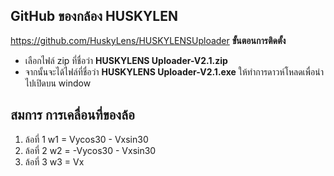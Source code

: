 ## GitHub ของกล้อง HUSKYLEN

  https://github.com/HuskyLens/HUSKYLENSUploader
**ขั้นตอนการติดตั้ง**
 - เลือกไฟล์ zip ที่ชื่อว่า  **HUSKYLENS Uploader-V2.1.zip**
 - จากนั้นจะได้ไฟล์ที่ชื่อว่า  **HUSKYLENS Uploader-V2.1.exe** 
    ให้ทำการดาวห์โหลดเพื่อนำไปเปิดบน window

## สมการ  การเคลื่อนที่ของล้อ
 1. ล้อที่ 1
    w1  =  Vycos30 -  Vxsin30
 2. ล้อที่ 2
    w2  =  -Vycos30 - Vxsin30
 3. ล้อที่ 3
    w3  =  Vx
